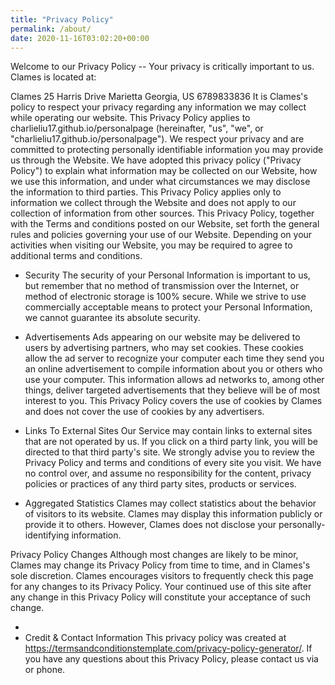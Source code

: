 ```yaml
---
title: "Privacy Policy"
permalink: /about/
date: 2020-11-16T03:02:20+00:00
---
```


Welcome to our Privacy Policy
-- Your privacy is critically important to us.
Clames is located at:

Clames
25 Harris Drive Marietta
Georgia, US
6789833836
It is Clames's policy to respect your privacy regarding any information we may collect while operating our website. This Privacy Policy applies to charlieliu17.github.io/personalpage (hereinafter, "us", "we", or "charlieliu17.github.io/personalpage"). We respect your privacy and are committed to protecting personally identifiable information you may provide us through the Website. We have adopted this privacy policy ("Privacy Policy") to explain what information may be collected on our Website, how we use this information, and under what circumstances we may disclose the information to third parties. This Privacy Policy applies only to information we collect through the Website and does not apply to our collection of information from other sources.
This Privacy Policy, together with the Terms and conditions posted on our Website, set forth the general rules and policies governing your use of our Website. Depending on your activities when visiting our Website, you may be required to agree to additional terms and conditions.

- Security
The security of your Personal Information is important to us, but remember that no method of transmission over the Internet, or method of electronic storage is 100% secure. While we strive to use commercially acceptable means to protect your Personal Information, we cannot guarantee its absolute security.

- Advertisements
Ads appearing on our website may be delivered to users by advertising partners, who may set cookies. These cookies allow the ad server to recognize your computer each time they send you an online advertisement to compile information about you or others who use your computer. This information allows ad networks to, among other things, deliver targeted advertisements that they believe will be of most interest to you. This Privacy Policy covers the use of cookies by Clames and does not cover the use of cookies by any advertisers.

- Links To External Sites
Our Service may contain links to external sites that are not operated by us. If you click on a third party link, you will be directed to that third party's site. We strongly advise you to review the Privacy Policy and terms and conditions of every site you visit.
We have no control over, and assume no responsibility for the content, privacy policies or practices of any third party sites, products or services.

- Aggregated Statistics
Clames may collect statistics about the behavior of visitors to its website. Clames may display this information publicly or provide it to others. However, Clames does not disclose your personally-identifying information.

Privacy Policy Changes
Although most changes are likely to be minor, Clames may change its Privacy Policy from time to time, and in Clames's sole discretion. Clames encourages visitors to frequently check this page for any changes to its Privacy Policy. Your continued use of this site after any change in this Privacy Policy will constitute your acceptance of such change.

  -   
- Credit & Contact Information
This privacy policy was created at https://termsandconditionstemplate.com/privacy-policy-generator/. If you have any questions about this Privacy Policy, please contact us via or phone.
